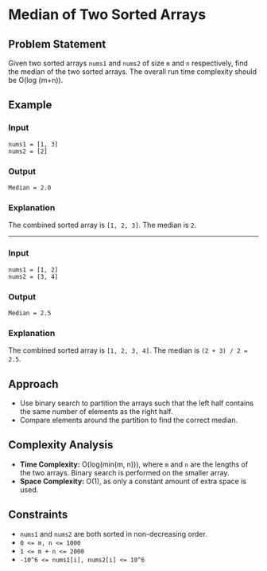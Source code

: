 # Median of Two Sorted Arrays

## Problem Statement

Given two sorted arrays `nums1` and `nums2` of size `m` and `n` respectively, find the median of the two sorted arrays. The overall run time complexity should be O(log (m+n)).

## Example

### Input

```
nums1 = [1, 3]
nums2 = [2]
```

### Output

```
Median = 2.0
```

### Explanation

The combined sorted array is `[1, 2, 3]`. The median is `2`.

---

### Input

```
nums1 = [1, 2]
nums2 = [3, 4]
```

### Output

```
Median = 2.5
```

### Explanation

The combined sorted array is `[1, 2, 3, 4]`. The median is `(2 + 3) / 2 = 2.5`.

## Approach

- Use binary search to partition the arrays such that the left half contains the same number of elements as the right half.
- Compare elements around the partition to find the correct median.

## Complexity Analysis

- **Time Complexity:** O(log(min(m, n))), where `m` and `n` are the lengths of the two arrays. Binary search is performed on the smaller array.
- **Space Complexity:** O(1), as only a constant amount of extra space is used.

## Constraints

- `nums1` and `nums2` are both sorted in non-decreasing order.
- `0 <= m, n <= 1000`
- `1 <= m + n <= 2000`
- `-10^6 <= nums1[i], nums2[i] <= 10^6`


